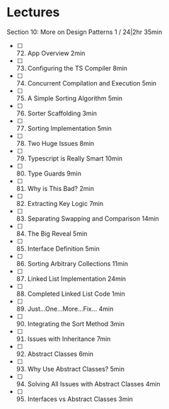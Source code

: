 # Lectures

Section 10: More on Design Patterns
1 / 24|2hr 35min

- [ ] 72. App Overview 2min
- [ ] 73. Configuring the TS Compiler 8min
- [ ] 74. Concurrent Compilation and Execution 5min
- [ ] 75. A Simple Sorting Algorithm 5min
- [ ] 76. Sorter Scaffolding 3min
- [ ] 77. Sorting Implementation 5min
- [ ] 78. Two Huge Issues 8min
- [ ] 79. Typescript is Really Smart 10min
- [ ] 80. Type Guards 9min
- [ ] 81. Why is This Bad? 2min
- [ ] 82. Extracting Key Logic 7min
- [ ] 83. Separating Swapping and Comparison 14min
- [ ] 84. The Big Reveal 5min
- [ ] 85. Interface Definition 5min
- [ ] 86. Sorting Arbitrary Collections 11min
- [ ] 87. Linked List Implementation 24min
- [ ] 88. Completed Linked List Code 1min
- [ ] 89. Just...One...More...Fix... 4min
- [ ] 90. Integrating the Sort Method 3min
- [ ] 91. Issues with Inheritance 7min
- [ ] 92. Abstract Classes 6min
- [ ] 93. Why Use Abstract Classes? 5min
- [ ] 94. Solving All Issues with Abstract Classes 4min
- [ ] 95. Interfaces vs Abstract Classes 3min
